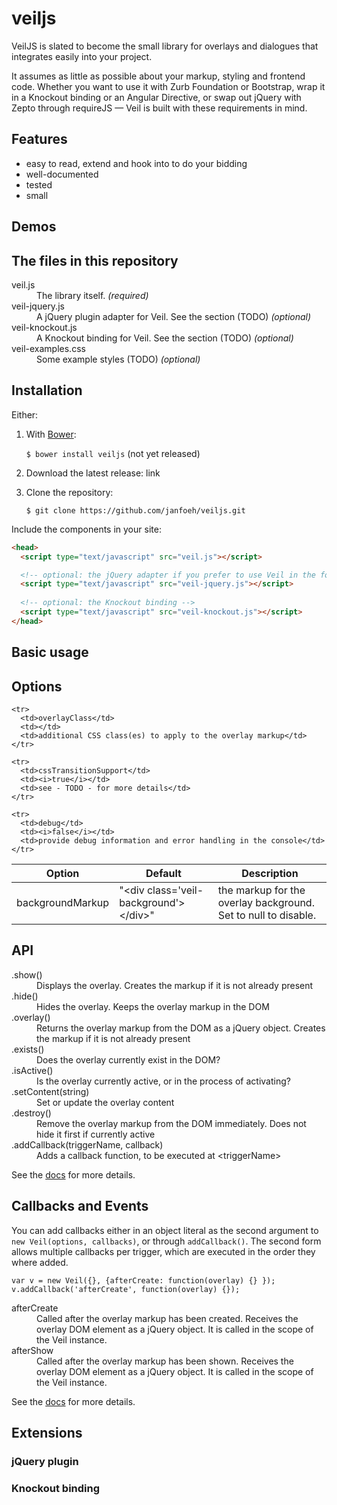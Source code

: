 veiljs
======

VeilJS is slated to become the small library for overlays and dialogues that 
integrates easily into your project.

It assumes as little as possible about your markup, styling and frontend code. 
Whether you want to use it with Zurb Foundation or Bootstrap, wrap it in a 
Knockout binding or an Angular Directive, or swap out jQuery with Zepto through 
requireJS — Veil is built with these requirements in mind.

Features
--------

* easy to read, extend and hook into to do your bidding
* well-documented
* tested
* small

Demos
-----

The files in this repository
----------------------------

<dl>
  <dt>veil.js</dt>
  <dd>The library itself. <i>(required)</i></dd>

  <dt>veil-jquery.js</dt>
  <dd>A jQuery plugin adapter for Veil. See the section (TODO) <i>(optional)</i></dd>

  <dt>veil-knockout.js</dt>
  <dd>A Knockout binding for Veil. See the section (TODO) <i>(optional)</i></dd> 

  <dt>veil-examples.css</dt>
  <dd>Some example styles (TODO) <i>(optional)</i></dd>
</dl>

Installation
------------

Either:

1. With [Bower](http://bower.io/):

    `$ bower install veiljs` (not yet released)

2. Download the latest release: link

3. Clone the repository:

    `$ git clone https://github.com/janfoeh/veiljs.git`

Include the components in your site:

```HTML
<head>
  <script type="text/javascript" src="veil.js"></script>

  <!-- optional: the jQuery adapter if you prefer to use Veil in the form of $(selector).veil() -->
  <script type="text/javascript" src="veil-jquery.js"></script>
  
  <!-- optional: the Knockout binding -->
  <script type="text/javascript" src="veil-knockout.js"></script>
</head>
```

Basic usage
-----------

Options
-------

<table>
  <thead>
    <tr>
      <th>Option</th>
      <th>Default</th>
      <th>Description</th>
    </tr>
  </thead>
  <tbody>
    <tr>
      <td>backgroundMarkup</td>
      <td>"&lt;div class='veil-background'&gt;&lt;/div&gt;"</td>
      <td>
        the markup for the overlay background. Set to null to disable.
      </td>
    </tr>

    <tr>
      <td>overlayClass</td>
      <td></td>
      <td>additional CSS class(es) to apply to the overlay markup</td>
    </tr>

    <tr>
      <td>cssTransitionSupport</td>
      <td><i>true</i></td>
      <td>see - TODO - for more details</td>
    </tr>

    <tr>
      <td>debug</td>
      <td><i>false</i></td>
      <td>provide debug information and error handling in the console</td>
    </tr>
  </tbody>
</table>

API
---

<dl>
  <dt>.show()</dt>
  <dd>Displays the overlay. Creates the markup if it is not already present</dd>

  <dt>.hide()</dt>
  <dd>Hides the overlay. Keeps the overlay markup in the DOM</dd>

  <dt>.overlay()</dt>
  <dd>Returns the overlay markup from the DOM as a jQuery object. Creates the markup if it is not already present</dd>

  <dt>.exists()</dt>
  <dd>Does the overlay currently exist in the DOM?</dd>

  <dt>.isActive()</dt>
  <dd>Is the overlay currently active, or in the process of activating?</dd>

  <dt>.setContent(string)</dt>
  <dd>Set or update the overlay content</dd>

  <dt>.destroy()</dt>
  <dd>Remove the overlay markup from the DOM immediately. Does not hide it first if currently active</dd>

  <dt>.addCallback(triggerName, callback)</dt>
  <dd>Adds a callback function, to be executed at &lt;triggerName&gt;</dd>
</dl>

See the [docs](/docs/index.html) for more details.

Callbacks and Events
--------------------

You can add callbacks either in an object literal as the second argument to `new Veil(options, callbacks)`, or through
`addCallback()`. The second form allows multiple callbacks per trigger, which are executed in the order they where added.

```JS
var v = new Veil({}, {afterCreate: function(overlay) {} });
v.addCallback('afterCreate', function(overlay) {});
```

<dl>
  <dt>afterCreate</dt>
  <dd>
    Called after the overlay markup has been created. Receives the overlay DOM element as a jQuery object. It is called
    in the scope of the Veil instance.
  </dd>

  <dt>afterShow</dt>
  <dd>
    Called after the overlay markup has been shown. Receives the overlay DOM element as a jQuery object. It is called
    in the scope of the Veil instance.
  </dd>
</dl>

See the [docs](/docs/index.html) for more details.

Extensions
----------

### jQuery plugin ###

### Knockout binding ###